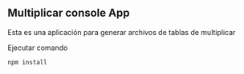 ## Multiplicar console App
Esta es una aplicación para generar archivos de tablas de multiplicar

Ejecutar comando 
```
npm install
```